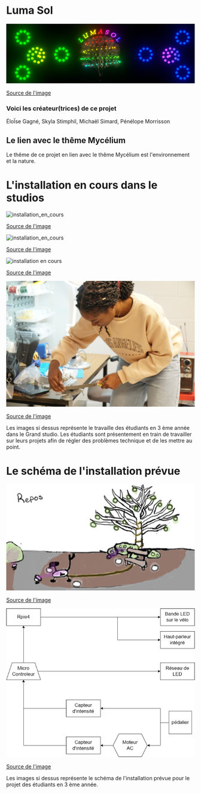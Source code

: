 # Luma Sol
![banniere_page_projet](media/banniere_page_luma_sol_jpg.png)

[Source de l'image](https://tim-montmorency.com/2023/projets/LumaSol/docs/web/index.html)

### Voici les créateur(trices) de ce projet

ÉloÏse Gagné, Skyla Stimphil, Michaël Simard, Pénélope Morrisson

## Le lien avec le thême Mycélium 
Le thême de ce projet en lien avec le thême Mycélium est l'environnement et la nature. 

# L'installation en cours dans le studios

![installation_en_cours](media/installation_en_cours_01.JPG)

[Source de l'image](https://tim-montmorency.com/2023/projets/LumaSol/docs/web/index.html)

![installation_en_cours](media/installation_en_cours_02.JPG)

[Source de l'image](https://tim-montmorency.com/2023/projets/LumaSol/docs/web/index.html)

![installation en cours](media/installation_en_cours_03.JPG)

[Source de l'image](https://tim-montmorency.com/2023/projets/LumaSol/docs/web/index.html)

![installation en cours](media/installation_en_cours_4.JPG)

[Source de l'image](https://tim-montmorency.com/2023/projets/LumaSol/docs/web/index.html)

Les images si dessus représente le travaille des étudiants en 3 ème année dans le Grand studio. Les étudiants sont présentement en train de travailler sur leurs projets afin de régler des problèmes technique et de les mettre au point.

# Le schéma de l'installation prévue

![installation prevue](media/installation_prevue.png)

[Source de l'image](https://tim-montmorency.com/2023/projets/LumaSol/docs/web/index.html)

![schema branchement](media/schema_branchement.png)

[Source de l'image](https://tim-montmorency.com/2023/projets/LumaSol/docs/web/index.html)

Les images si dessus représente le schéma de l'installation prévue pour le projet des étudiants en 3 ème année.
